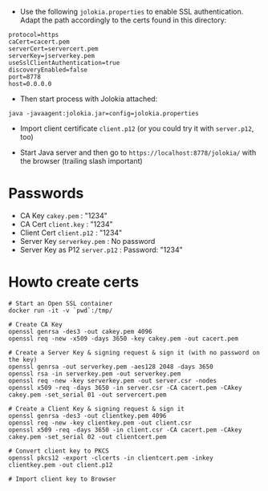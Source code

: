 * Use the following `jolokia.properties` to enable SSL authentication. 
  Adapt the path accordingly to the certs found in this directory:
 
```
protocol=https
caCert=cacert.pem
serverCert=servercert.pem
serverKey=jserverkey.pem
useSslClientAuthentication=true
discoveryEnabled=false
port=8778
host=0.0.0.0
```

* Then start process with Jolokia attached:

```
java -javaagent:jolokia.jar=config=jolokia.properties
```

* Import client certificate `client.p12` (or you could try it with `server.p12`, too)

* Start Java server and then go to `https://localhost:8778/jolokia/` with the browser (trailing slash important)

# Passwords

* CA Key `cakey.pem`  : "1234"
* CA Cert `client.key` : "1234"
* Client Cert `client.p12` : "1234" 
* Server Key `serverkey.pem` : No password
* Server Key as P12 `server.p12` : Password: "1234"

# Howto create certs

```
# Start an Open SSL container
docker run -it -v `pwd`:/tmp/ 

# Create CA Key
openssl genrsa -des3 -out cakey.pem 4096
openssl req -new -x509 -days 3650 -key cakey.pem -out cacert.pem

# Create a Server Key & signing request & sign it (with no password on the key)
openssl genrsa -out serverkey.pem -aes128 2048 -days 3650
openssl rsa -in serverkey.pem -out serverkey.pem
openssl req -new -key serverkey.pem -out server.csr -nodes
openssl x509 -req -days 3650 -in server.csr -CA cacert.pem -CAkey cakey.pem -set_serial 01 -out servercert.pem

# Create a Client Key & signing request & sign it
openssl genrsa -des3 -out clientkey.pem 4096
openssl req -new -key clientkey.pem -out client.csr
openssl x509 -req -days 3650 -in client.csr -CA cacert.pem -CAkey cakey.pem -set_serial 02 -out clientcert.pem

# Convert client key to PKCS
openssl pkcs12 -export -clcerts -in clientcert.pem -inkey clientkey.pem -out client.p12

# Import client key to Browser
```